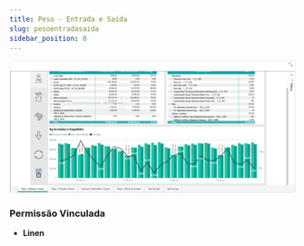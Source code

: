 ```yaml
---
title: Peso - Entrada e Saída
slug: pesoentradasaida
sidebar_position: 0
---
```


![Alt text](image.png)





### Permissão Vinculada

- **Linen**